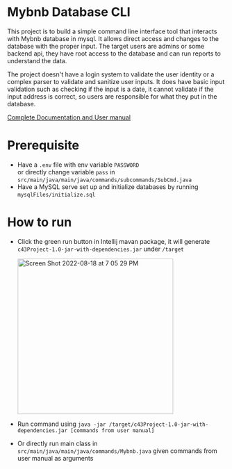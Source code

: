 # Mybnb Database CLI

This project is to build a simple command line interface tool that interacts with Mybnb database in mysql. It allows direct access and changes to the database with the proper input. The target users are admins or some backend api, they have root access to the database and can run reports to understand the data.

The project doesn't have a login system to validate the user identity or a complex parser to validate and sanitize user inputs. It does have basic input validation such as checking if the input is a date, it cannot validate if the input address is correct, so users are responsible for what they put in the database.

[Complete Documentation and User manual](https://docs.google.com/document/d/1_E9HEIFYJf2TkhxW_CuDHhsUBc7a6nC949AJCODEu5w/edit?usp=sharing)

# Prerequisite 
 - Have a `.env` file with env variable `PASSWORD` <br />
   or directly change variable `pass` in `src/main/java/main/java/commands/subcommands/SubCmd.java`
 - Have a MySQL serve set up and initialize databases by running `mysqlFiles/initialize.sql`

# How to run
  - Click the green run button in Intellij mavan package, it will generate `c43Project-1.0-jar-with-dependencies.jar` under `/target`
  
    <img width="358" alt="Screen Shot 2022-08-18 at 7 05 29 PM" src="https://user-images.githubusercontent.com/78982364/185510057-5a198fee-404c-44ef-a173-d5301f2a2fac.png">
  - Run command using `java -jar /target/c43Project-1.0-jar-with-dependencies.jar [commands from user manual]`

  - Or directly run main class in `src/main/java/main/java/commands/Mybnb.java` given commands from user manual as arguments


